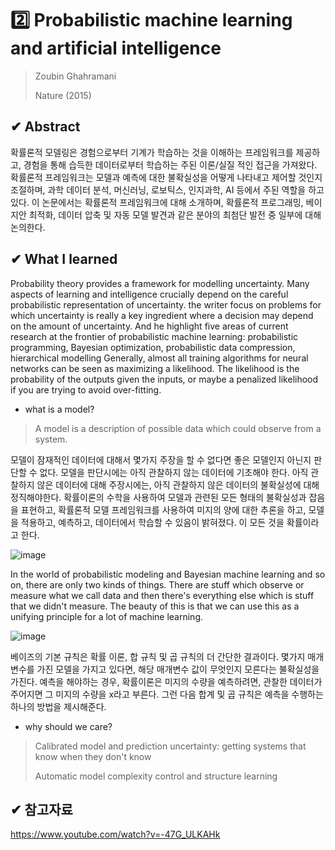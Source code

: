 # 2️⃣ Probabilistic machine learning and artificial intelligence
> Zoubin Ghahramani
> 
> Nature (2015)

## ✔ Abstract
확률론적 모델링은 경험으로부터 기계가 학습하는 것을 이해하는 프레임워크를 제공하고, 경험을 통해 습득한 데이터로부터 학습하는 주된 이론/실질 적인 접근을 가져왔다. 
확률론적 프레임워크는 모델과 예측에 대한 불확실성을 어떻게 나타내고 제어할 것인지 조절하며, 과학 데이터 분석, 머신러닝, 로보틱스, 인지과학, AI 등에서 주된 역할을 하고 있다.
이 논문에서는 확률론적 프레임워크에 대해 소개하며, 확률론적 프로그래밍, 베이지안 최적화, 데이터 압축 및 자동 모델 발견과 같은 분야의 최첨단 발전 중 일부에 대해 논의한다.

## ✔ What I learned
Probability theory provides a framework for modelling uncertainty. Many aspects of learning and intelligence crucially depend on the careful probabilistic representation of uncertainty.
the writer focus on problems for which uncertainty is really a key ingredient where a decision may depend on the amount of uncertainty. And he highlight five areas of current
research at the frontier of probabilistic machine learning: probabilistic programming, Bayesian optimization, probabilistic data compression, hierarchical modelling
Generally, almost all training algorithms for neural networks can be seen as maximizing a likelihood. The likelihood is the probability of the outputs
given the inputs, or maybe a penalized likelihood if you are trying to avoid over-fitting.

* what is a model?
> A model is a description of possible data which could observe from a system.

모델이 잠재적인 데이터에 대해서 몇가지 주장을 할 수 없다면 좋은 모델인지 아닌지 판단할 수 없다. 모델을 판단시에는 아직 관찰하지 않는 데이터에 기초해야 한다.
아직 관찰하지 않은 데이터에 대해 주장시에는, 아직 관찰하지 않은 데이터의 불확실성에 대해 정직해야한다. 확률이론의 수학을 사용하여 모델과 관련된
모든 형태의 불확실성과 잡음을 표현하고, 확률론적 모델 프레임워크를 사용하여 미지의 양에 대한 추론을 하고, 모델을 적용하고, 예측하고, 데이터에서 학습할 수 있음이 밝혀졌다.
이 모든 것을 확률이라고 한다. 

![image](https://user-images.githubusercontent.com/77235677/156911273-a529bf4d-d798-46f7-b456-fa07371d97e1.png)

In the world of probabilistic modeling and Bayesian machine learning and so on, there are only two kinds of things. There are stuff
which observe or measure what we call data and then there's everything else which is stuff that we didn't measure. The beauty of this
is that we can use this as a unifying principle for a lot of machine learning.

![image](https://user-images.githubusercontent.com/77235677/156911525-b2e10a3a-299a-4e37-a7f8-61ddaaa68e35.png)

베이즈의 기본 규칙은 확률 이론, 합 규칙 및 곱 규칙의 더 간단한 결과이다. 몇가지 매개변수를 가진 모델을 가지고 있다면, 해당 매개변수 값이 무엇인지 모른다는 불확실성을 가진다.
예측을 해야하는 경우, 확률이론은 미지의 수량을 예측하려면, 관찰한 데이터가 주어지면 그 미지의 수량을 x라고 부른다. 그런 다음 합계 및 곱 규칙은 예측을 수행하는 하나의 방법을 제시해준다.

* why should we care?
> Calibrated model and prediction uncertainty: getting systems that know when they don't know
> 
> Automatic model complexity control and structure learning


## ✔ 참고자료
https://www.youtube.com/watch?v=-47G_ULKAHk